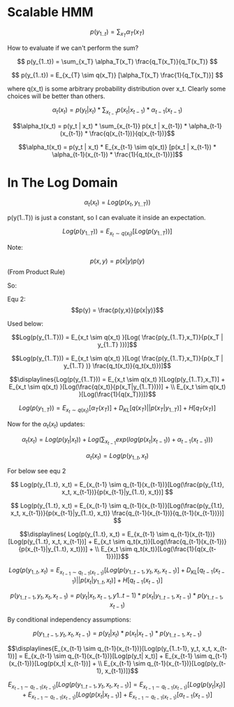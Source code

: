 # Scalable HMM

$$
p(y_{1..t}) = \sum_{x_T} \alpha_T(x_T)
$$

How to evaluate if we can't perform the sum?

$$
p(y_{1..t}) = \sum_{x_T} \alpha_T(x_T) \frac{q_T(x_T)}{q_T(x_T)}
$$

$$
p(y_{1..t}) = E_{x_{T} \sim q(x_T)} [\alpha_T(x_T) \frac{1}{q_T(x_T)}]
$$

where q(x_t) is some arbitrary probability distribution over x_t. Clearly some choices will be better than others.

$$\alpha_t(x_t) = p(y_t | x_t) * \sum_{x_{t-1}} p(x_t | x_{t-1}) * \alpha_{t-1}(x_{t-1})$$

$$\alpha_t(x_t) = p(y_t | x_t) * \sum_{x_{t-1}} p(x_t | x_{t-1}) * \alpha_{t-1}(x_{t-1}) * \frac{q(x_{t-1})}{q(x_{t-1})}$$

$$\alpha_t(x_t) = p(y_t | x_t) * E_{x_{t-1} \sim q(x_t)} [p(x_t | x_{t-1}) * \alpha_{t-1}(x_{t-1}) * \frac{1}{q_t(x_{t-1})}]$$


# In The Log Domain

$$\alpha_t(x_t) = Log(p(x_t, y_{1..T}))$$

p(y(1..T)) is just a constant, so I can evaluate it inside an expectation.

$$Log(p(y_{1..T})) = E_{x_t \sim q(x_t) }[Log(p(y_{1..T}))]$$

Note:

$$p(x,y) = p(x|y) p(y)$$ (From Product Rule)

So:

Equ 2:
$$p(y) = \frac{p(y,x)}{p(x|y)}$$

Used below:

$$Log(p(y_{1..T})) = E_{x_t \sim q(x_t) }[Log( \frac{p(y_{1..T},x_T)}{p(x_T | y_{1..T} )})]$$


$$Log(p(y_{1..T})) = E_{x_t \sim q(x_t) }[Log( \frac{p(y_{1..T},x_T)}{p(x_T | y_{1..T} )} \frac{q_t(x_t)}{q_t(x_t)})]$$

```math
\displaylines{Log(p(y_{1..T})) = E_{x_t \sim q(x_t) }[Log(p(y_{1..T},x_T)] + E_{x_t \sim q(x_t) }[Log(\frac{q(x_t)}{p(x_T|y_{1..T})})] + \\
E_{x_t \sim q(x_t) }[Log(\frac{1}{q(x_T)})]}
```


$$Log(p(y_{1..T})) = E_{x_t \sim q(x_t) }[\alpha_T(x_T)] + D_{KL}[q(x_T)||p(x_T|y_{1..T})] + H[q_T(x_T)]$$

Now for the $\alpha_t(x_t)$ updates:

$$\alpha_t(x_t) = Log(p(y_t | x_t)) + Log(\sum_{x_{t-1}} exp(log(p(x_t | x_{t-1})) + \alpha_{t-1}(x_{t-1})))$$


$$
\alpha_t(x_t) = Log(p(y_{1..t}, x_t)
$$

For below see equ 2

$$
Log(p(y_{1..t}, x_t) = E_{x_{t-1} \sim q_{t-1}(x_{t-1})}[Log(\frac{p(y_{1.t}, x_t, x_{t-1})}{p(x_{t-1}|y_{1..t}, x_t})]
$$

$$
Log(p(y_{1..t}, x_t) = E_{x_{t-1} \sim q_{t-1}(x_{t-1})}[Log(\frac{p(y_{1.t}, x_t, x_{t-1})}{p(x_{t-1}|y_{1..t}, x_t)} \frac{q_{t-1}(x_{t-1})}{q_{t-1}(x_{t-1})})]
$$

```math
\displaylines{
Log(p(y_{1..t}, x_t) = E_{x_{t-1} \sim q_{t-1}(x_{t-1})}[Log(p(y_{1..t}, x_t, x_{t-1})] + E_{x_t \sim q_t(x_t)}[Log(\frac{q_{t-1}(x_{t-1})}{p(x_{t-1}|y_{1..t}, x_t)})] + \\
E_{x_t \sim q_t(x_t)}[Log(\frac{1}{q(x_{t-1}})]}
```

$$
Log(p(y_{1..t}, x_t) = E_{x_{t-1} \sim q_{t-1}(x_{t-1})}[Log(p(y_{1..t-1}, y_t, x_t, x_{t-1})] + D_{KL}[q_{t-1}(x_{t-1})||p(x_t|y_{1..t},x_t)] + H[q_{t-1}(x_{t-1})]
$$

$$
p(y_{1..t-1}, y_t, x_t, x_{t-1}) = p(y_t|x_t, x_{t-1}, y{1..t-1}) * p(x_t|y_{1..t-1}, x_{t-1}) * p(y_{1..t-1}, x_{t-1})
$$

By conditional independency assumptions:

$$
p(y_{1..t-1}, y_t, x_t, x_{t-1}) = p(y_t|x_t) * p(x_t| x_{t-1}) * p(y_{1..t-1}, x_{t-1})
$$

```math
\displaylines{E_{x_{t-1} \sim q_{t-1}(x_{t-1})}[Log(p(y_{1..t-1}, y_t, x_t, x_{t-1})] = E_{x_{t-1} \sim q_{t-1}(x_{t-1})}[Log(p(y_t| x_t)] + E_{x_{t-1} \sim q_{t-1}(x_{t-1})}[Log(p(x_t| x_{t-1})] + \\
E_{x_{t-1} \sim q_{t-1}(x_{t-1})}[Log(p(y_{t-1}, x_{t-1})]}
```

$$
E_{x_{t-1} \sim q_{t-1}(x_{t-1})}[Log(p(y_{1..t-1}, y_t, x_t, x_{t-1})] = E_{x_{t-1} \sim q_{t-1}(x_{t-1})}[Log(p(y_t| x_t)] + E_{x_{t-1} \sim q_{t-1}(x_{t-1})}[Log(p(x_t| x_{t-1})] + E_{x_{t-1} \sim q_{t-1}(x_{t-1})}[\alpha_{t-1}(x_{t-1})]
$$
